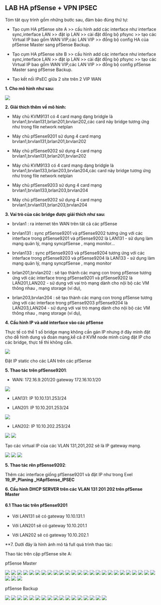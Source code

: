 ## LAB HA pfSense + VPN IPSEC

Tóm tât quy trình gồm những bước sau, đảm bảo đúng thứ tự:

  + Tạo cụm HA pfSense site A >> cấu hình add các interface như interface sync,interface LAN >>  đặt ip LAN >>  cài đặt đồng bộ pfsync >>  tạo các Virtual IP bao gồm WAN VIP,các LAN VIP >> đồng bộ config HA của pfSense Master sang pfSense Backup.

  + Tạo cụm HA pfSense site B >> cấu hình add các interface như interface sync,interface LAN >>  đặt ip LAN >>  cài đặt đồng bộ pfsync >>  tạo các Virtual IP bao gồm WAN VIP,các LAN VIP >> đồng bộ config pfSense Master sang pfSense Backup.

  + Tạo kết nối IPsEC giữa 2 site trên 2 VIP WAN

**1. Cho mô hình như sau:**

   <img src="pFsenseimages/Screenshot_256.png"> 

**2. Giải thích thêm về mô hình:**

  - Máy chủ KVM9131 có 4 card mạng dạng bridgle là brvlan1,brvlan131,brlan201,brvlan202,các card này bridge tương ứng như trong file network netplan

  - Máy chủ pfSense9201 sử dụng 4 card mạng brvlan1,brvlan131,brlan201,brvlan202

  - Máy chủ pfSense9202 sử dụng 4 card mạng brvlan1,brvlan131,brlan201,brvlan202

  - Máy chủ KVM9133 có 4 card mạng dạng bridgle là  brvlan1,brvlan133,brlan203,brvlan204,các card này bridge tương ứng như trong file network netplan

  - Máy chủ pfSense9203 sử dụng 4 card mạng brvlan1,brvlan133,brlan203,brvlan204

  - Máy chủ pfSense9202 sử dụng 4 card mạng brvlan1,brvlan131,brlan203,brvlan204

**3. Vai trò của các bridge được giải thích như sau:**

  - brvlan1 : ra internet tên WAN trên tât cả các pfSense

  - brvlan131 : sync pfSense9201 và pfSense9202 tương ứng với các interface trong pfSense9201 và pfSense9202 là LAN131 - sử dụng làm mạng quản lý, mạng syncpfSense , mạng monitor...

  - brvlan133 : sync pfSense9203 và pfSense9204 tương ứng với các interface trong pfSense9203 và pfSense9204 là LAN133 - sử dụng làm mạng quản lý, mạng syncpfSense , mạng monitor

  - brlan201,brvlan202 : sẽ tạo thành các mạng con trong pfSense tương ứng với các interface trong pfSense9201 và pfSense9202 là LAN201,LAN202 - sử dụng với vai trò mạng dành cho nội bộ các VM thông nhau , mạng storage (ví dụ),

  - brlan203,brvlan204 : sẽ tạo thành các mạng con trong pfSense tương ứng với các interface trong pfSense9203 pfSense9204 là LAN203,LAN204 - sử dụng với vai trò mạng dành cho nội bộ các VM thông nhau , mạng storage (ví dụ),

**4. Cấu hình IP và add interface vào các pfSense**

Thực tế có thể 1 số bridge mạng không cần gán IP nhưng ở đây mình đặt cho dễ hình dung và đoán mạng,kể cả ở KVM node mình cũng đặt IP cho các bridge, thực tế thì không cần.

   <img src="pFsenseimages/Screenshot_257.png"> 

Đặt IP static cho các LAN trên các pfSense

**5. Thao tác trên pfSense9201**: 

  + WAN: 172.16.9.201/20 gateway 172.16.10.1/20

<img src="pFsenseimages/Screenshot_258.png"> 

  + LAN131: IP 10.10.131.253/24

  + LAN201: IP 10.10.201.253/24

<img src="pFsenseimages/Screenshot_259.png">

  + LAN202: IP 10.10.202.253/24

<img src="pFsenseimages/Screenshot_260.png"> 

<img src="pFsenseimages/Screenshot_274.png"> 

Tạo các virtual IP của các VLAN 131,201,202 sẽ là IP gateway mạng.

<img src="pFsenseimages/Screenshot_274.png"> 

   <img src="pFsenseimages/Screenshot_262.png"> 

   <img src="pFsenseimages/Screenshot_273.png"> 

**5. Thao tác rên pfSense9202**: 

Thêm các interface giống pfSense9201 và đặt IP như trong Exel **19_IP_Planing _HApfSense_IPSEC** 
 

**6. Cấu hình DHCP SERVER trên các VLAN 131 201 202 trên pfSense Master**

#### 6.1 Thao tác trên pfSense9201

  + Với LAN131 sẽ có gateway 10.10.131.1

  + Với LAN201 sẽ có gateway 10.10.201.1

  + Với LAN202 sẽ có gateway 10.10.202.1


**7. Dưới đây là hình ảnh mô tả full quá trình thao tác:

Thao tác trên cặp pfSense site A:

pfSense Master

   <img src="pFsenseimages/Screenshot_291.png"> 
   <img src="pFsenseimages/Screenshot_292.png"> 
   <img src="pFsenseimages/Screenshot_293.png"> 
   <img src="pFsenseimages/Screenshot_294.png"> 
   <img src="pFsenseimages/Screenshot_295.png"> 
   <img src="pFsenseimages/Screenshot_296.png"> 
   <img src="pFsenseimages/Screenshot_297.png"> 
   <img src="pFsenseimages/Screenshot_298.png"> 
   <img src="pFsenseimages/Screenshot_299.png"> 
   <img src="pFsenseimages/Screenshot_300.png"> 
   <img src="pFsenseimages/Screenshot_301.png"> 
   <img src="pFsenseimages/Screenshot_302.png"> 
   <img src="pFsenseimages/Screenshot_303.png"> 
   <img src="pFsenseimages/Screenshot_304.png"> 
   <img src="pFsenseimages/Screenshot_305.png"> 
   <img src="pFsenseimages/Screenshot_306.png"> 
   <img src="pFsenseimages/Screenshot_307.png"> 
   <img src="pFsenseimages/Screenshot_308.png"> 
   <img src="pFsenseimages/Screenshot_309.png"> 
   <img src="pFsenseimages/Screenshot_310.png"> 
   <img src="pFsenseimages/Screenshot_311.png">
   <img src="pFsenseimages/Screenshot_329.png">
   <img src="pFsenseimages/Screenshot_330.png">
   <img src="pFsenseimages/Screenshot_331.png">
   <img src="pFsenseimages/Screenshot_332.png">
   <img src="pFsenseimages/Screenshot_333.png">
   <img src="pFsenseimages/Screenshot_334.png">
   <img src="pFsenseimages/Screenshot_335.png">

pfSense Backup

   <img src="pFsenseimages/Screenshot_312.png"> 
   <img src="pFsenseimages/Screenshot_313.png">
   <img src="pFsenseimages/Screenshot_314.png"> 
   <img src="pFsenseimages/Screenshot_315.png">
   <img src="pFsenseimages/Screenshot_316.png"> 
   <img src="pFsenseimages/Screenshot_317.png">
   <img src="pFsenseimages/Screenshot_318.png"> 
   <img src="pFsenseimages/Screenshot_319.png">
   <img src="pFsenseimages/Screenshot_320.png"> 
   <img src="pFsenseimages/Screenshot_321.png">
   <img src="pFsenseimages/Screenshot_322.png"> 
   <img src="pFsenseimages/Screenshot_323.png">
   <img src="pFsenseimages/Screenshot_324.png"> 
   <img src="pFsenseimages/Screenshot_325.png">
   <img src="pFsenseimages/Screenshot_326.png"> 
   <img src="pFsenseimages/Screenshot_327.png">
   <img src="pFsenseimages/Screenshot_328.png"> 








